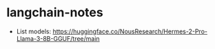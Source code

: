 # langchain-notes
 - List models: https://huggingface.co/NousResearch/Hermes-2-Pro-Llama-3-8B-GGUF/tree/main